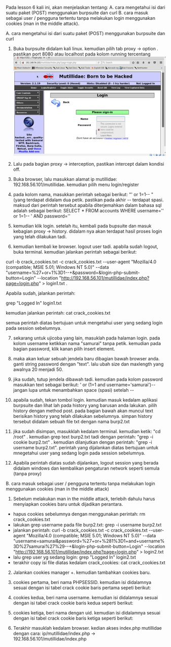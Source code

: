 Pada lesson 6 kali ini, akan menjelaskan tentang:
A. cara mengetahui isi dari suatu paket (POST) menggunakan burpsuite dan curl
B. cara masuk sebagai user / pengguna tertentu tanpa melakukan login menggunakan cookies (man in the middle attack).

A. cara mengetahui isi dari suatu paket (POST) menggunakan burpsuite dan curl

1. Buka burpsuite didalam kali linux. kemudian pilih tab proxy -> option . pastikan port 8080 atau localhost pada kolom running tercentang
![alt text](https://github.com/KharismaMonika/Tugas-Final-PKSJ/blob/master/Mutillidae/lesson_6/1.png "gambar1")
2. Lalu pada bagian proxy -> interception, pastikan intercept dalam kondisi off.

3. Buka browser, lalu masukkan alamat ip mutillidae: 192.168.56.101/mutillidae. kemudian pilih menu login/register

4. pada kolom nama, masukkan perintah sebagai berikut: "' or 1=1-- " (yang terdapat didalam dua petik. pastikan pada akhir -- terdapat spasi. maksud dari perintah tersebut apabila diterjemahkan dalam bahasa sql adalah sebagai berikut: SELECT * FROM accounts WHERE username='' or 1=1-- ' AND password=''

5. kemudian klik login. setelah itu, kembali pada bupsuite dan masuk kebagian proxy -> history. didalam nya akan terdapat hasil proses login yang telah dilakukan tadi.

6. kemudian kembali ke browser. logout user tadi. apabila sudah logout, buka terminal. kemudian jalankan perintah sebagai berikut:

curl -b crack_cookies.txt -c crack_cookies.txt --user-agent "Mozilla/4.0 (compatible; MSIE 5.01; Windows NT 5.0)" --data "username=%27+or+1%3D1--+&password=&login-php-submit-button=Login" --location "http://192.168.56.101/mutillidae/index.php?page=login.php" > login1.txt . 

Apabila sudah, jalankan perintah:

grep "Logged In" login1.txt 

kemudian jalankan perintah: 
cat crack_cookies.txt

semua perintah diatas bertujuan untuk mengetahui user yang sedang login pada session sebelumnya.

7. sekarang untuk ujicoba yang lain, masuklah pada halaman login. pada kolom username ketikkan nama "samurai" tanpa petik. kemudian pada bagian password, klik kanan pilih insert element.

8. maka akan keluar sebuah jendela baru dibagian bawah browser anda. ganti string password dengan "text". lalu ubah size dan maxlength yang awalnya 20 menjadi 50.

9. jika sudah, tutup jendela dibawah tadi. kemudian pada kolom password masukkan text sebagai berikut:
' or (1=1 and username='samurai')-- 
jangan lupa untuk menambahkan space (spasi) setelah -- 

10. apabila sudah, tekan tombol login. kemudian masuk kedalam aplikasi burpsuite dan lihat lah pada history yang barusan anda lakukan. pilih history dengan method post. pada bagian bawah akan muncul text berisikan history yang telah dilakukan sebelumnya. simpan history tersebut didalam sebuah file txt dengan nama burp2.txt

11. jika sudah disimpan, masukklah kedalam terminal. kemudian ketik: "cd /root" . kemudian grep text burp2.txt tadi dengan perintah: "grep -i cookie burp2.txt" . kemudian dilanjutkan dengan perintah: "grep -i username burp2.txt". perintah yang dijalankan diatas bertujuan untuk mnegetahui user yang sedang login pada session sebelumnya.

12. Apabila perintah diatas sudah dijalankan, logout session yang berada didalam windows dan kembalikan pengaturan network seperti semula (tanpa proxy)

B. cara masuk sebagai user / pengguna tertentu tanpa melakukan login menggunakan cookies (man in the middle attack)

1. Sebelum melakukan man in the middle attack, terlebih dahulu harus menyiapkan cookies baru untuk dijadikan perantara. 
- hapus cookies sebelumnya dengan menggunakan perintah: rm crack_cookies.txt
- lakukan grep username pada file burp2.txt: grep -i username burp2.txt
- jalankan perintah: curl -b crack_cookies.txt -c crack_cookies.txt --user-agent "Mozilla/4.0 (compatible; MSIE 5.01; Windows NT 5.0)" --data "username=samurai&password=%27+or+%281%3D1+and+username%3D%27samurai%27%29--+&login-php-submit-button=Login" --location "http://192.168.56.101/mutillidae/index.php?page=login.php" > login2.txt
- lalu grep user yg sedang login: grep "Logged In" login2.txt
- terakhir copy isi file diatas kedalam crack_cookies: cat crack_cookies.txt

2. Jalankan cookies manager +. kemudian tambahkan cookies baru.

3. cookies pertama, beri nama PHPSESSID. kemudian isi didalamnya sesuai dengan isi tabel crack cookie baris pertama sepeti berikut:

4. cookies kedua, beri nama username. kemudian isi didalamnya sesuai dengan isi tabel crack cookie baris kedua seperti berikut:

5. cookies ketiga, beri nama dengan uid. kemudian isi didalamnya sesuai dengan isi tabel crack cookie baris ketiga seperti berikut:

6. Terakhir masuklah kedalam browser. kedian akses index.php mutillidae dengan cara: ip/mutillidae/index.php -> 192.168.56.101/mutillidae/index.php

